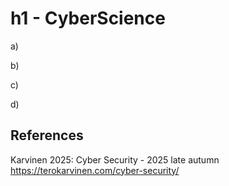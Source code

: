 # h1 - CyberScience

a)

b)

c)

d)

## References

Karvinen 2025: Cyber Security - 2025 late autumn https://terokarvinen.com/cyber-security/
